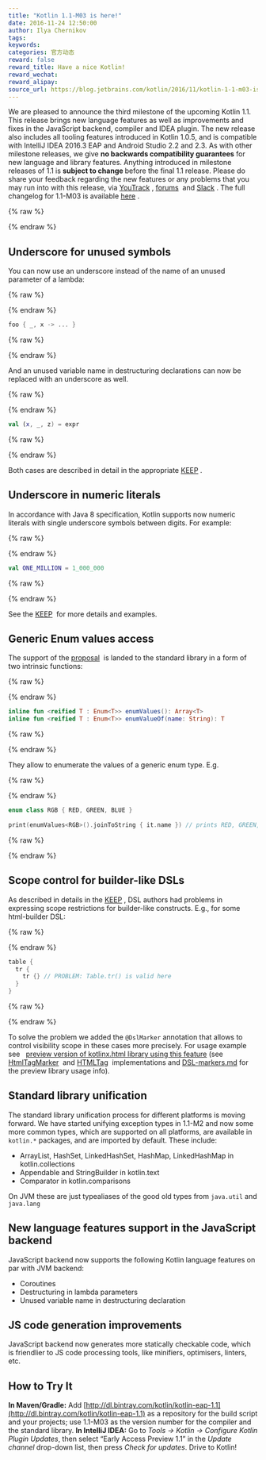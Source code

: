 ```yaml
---
title: "Kotlin 1.1-M03 is here!"
date: 2016-11-24 12:50:00
author: Ilya Chernikov
tags:
keywords:
categories: 官方动态
reward: false
reward_title: Have a nice Kotlin!
reward_wechat:
reward_alipay:
source_url: https://blog.jetbrains.com/kotlin/2016/11/kotlin-1-1-m03-is-here/
---
```


We are pleased to announce the third milestone of the upcoming Kotlin 1.1. This release brings new language features as well as improvements and fixes in the JavaScript backend, compiler and IDEA plugin. The new release also includes all tooling features introduced in Kotlin 1.0.5, and is compatible with IntelliJ IDEA 2016.3 EAP and Android Studio 2.2 and 2.3.
As with other milestone releases, we give <b>no backwards compatibility guarantees</b> for new language and library features. Anything introduced in milestone releases of 1.1 is <b>subject to change </b>before the final 1.1 release.
Please do share your feedback regarding the new features or any problems that you may run into with this release, via  [YouTrack](https://youtrack.jetbrains.com/issues/KT) ,  [forums](https://discuss.kotlinlang.org)  and  [Slack](http://kotlinlang.slack.com/) .
The full changelog for 1.1-M03 is available  [here](https://github.com/JetBrains/kotlin/blob/1.1-M03/ChangeLog.md) .

{% raw %}
<p><span id="more-4380"></span></p>
{% endraw %}

## Underscore for unused symbols

You can now use an underscore instead of the name of an unused parameter of a lambda:

{% raw %}
<p></p>
{% endraw %}

```kotlin
foo { _, x -> ... }
```

{% raw %}
<p></p>
{% endraw %}

And an unused variable name in destructuring declarations can now be replaced with an underscore as well.

{% raw %}
<p></p>
{% endraw %}

```kotlin
val (x, _, z) = expr
```

{% raw %}
<p></p>
{% endraw %}

Both cases are described in detail in the appropriate  [KEEP](https://github.com/Kotlin/KEEP/blob/master/proposals/underscore-for-unused-parameters.md) .
## Underscore in numeric literals

In accordance with Java 8 specification, Kotlin supports now numeric literals with single underscore symbols between digits. For example:

{% raw %}
<p></p>
{% endraw %}

```kotlin
val ONE_MILLION = 1_000_000
```

{% raw %}
<p></p>
{% endraw %}

See the  [KEEP](https://github.com/Kotlin/KEEP/blob/master/proposals/underscores-in-numeric-literals.md)  for more details and examples.
## Generic Enum values access

The support of the  [proposal](https://github.com/Kotlin/KEEP/blob/master/proposals/generic-values-and-valueof-for-enums.md)  is landed to the standard library in a form of two intrinsic functions:

{% raw %}
<p></p>
{% endraw %}

```kotlin
inline fun <reified T : Enum<T>> enumValues(): Array<T>
inline fun <reified T : Enum<T>> enumValueOf(name: String): T
```

{% raw %}
<p></p>
{% endraw %}

They allow to enumerate the values of a generic enum type. E.g.

{% raw %}
<p></p>
{% endraw %}

```kotlin
enum class RGB { RED, GREEN, BLUE }
 
print(enumValues<RGB>().joinToString { it.name }) // prints RED, GREEN, BLUE
```

{% raw %}
<p></p>
{% endraw %}

## Scope control for builder-like DSLs

As described in details in the  [KEEP](https://github.com/Kotlin/KEEP/blob/master/proposals/scope-control-for-implicit-receivers.md) , DSL authors had problems in expressing scope restrictions for builder-like constructs. E.g., for some html-builder DSL:

{% raw %}
<p></p>
{% endraw %}

```kotlin
table {
  tr {
    tr {} // PROBLEM: Table.tr() is valid here
  }
}
```

{% raw %}
<p></p>
{% endraw %}

To solve the problem we added the <code>@DslMarker</code> annotation that allows to control visibility scope in these cases more precisely. For usage example see   [preview version of kotlinx.html library using this feature](https://github.com/Kotlin/kotlinx.html/tree/dsl-markers)  (see  [HtmlTagMarker](https://github.com/Kotlin/kotlinx.html/blob/dsl-markers/shared/src/main/kotlin/api.kt#L103)  and  [HTMLTag](https://github.com/Kotlin/kotlinx.html/blob/dsl-markers/shared/src/main/kotlin/htmltag.kt#L5)  implementations and  [DSL-markers.md](https://github.com/Kotlin/kotlinx.html/blob/dsl-markers/DSL-markers.md)  for the preview library usage info).
## Standard library unification

The standard library unification process for different platforms is moving forward. We have started unifying exception types in 1.1-M2 and now some more common types, which are supported on all platforms, are available in <code>kotlin.*</code> packages, and are imported by default. These include:

* ArrayList, HashSet, LinkedHashSet, HashMap, LinkedHashMap in kotlin.collections
* Appendable and StringBuilder in kotlin.text
* Comparator in kotlin.comparisons

On JVM these are just typealiases of the good old types from <code>java.util</code> and <code>java.lang</code>
## New language features support in the JavaScript backend

JavaScript backend now supports the following Kotlin language features on par with JVM backend:

* Coroutines
* Destructuring in lambda parameters
* Unused variable name in destructuring declaration

## JS code generation improvements

JavaScript backend now generates more statically checkable code, which is friendlier to JS code processing tools, like minifiers, optimisers, linters, etc.
## How to Try It

<b>In Maven/Gradle:</b> Add  [http://dl.bintray.com/kotlin/kotlin-eap-1.1](http://dl.bintray.com/kotlin/kotlin-eap-1.1)  as a repository for the build script and your projects; use 1.1-M03 as the version number for the compiler and the standard library.
<b>In IntelliJ IDEA:</b> Go to <i>Tools → Kotlin → Configure Kotlin Plugin Updates</i>, then select “Early Access Preview 1.1” in the <i>Update channel</i> drop-down list, then press <i>Check for updates</i>.
Drive to Kotlin!
